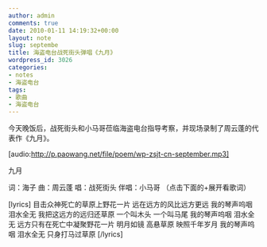 ```yaml
---
author: admin
comments: true
date: 2010-01-11 14:19:32+00:00
layout: note
slug: septembe
title: 海盗电台战死街头弹唱《九月》
wordpress_id: 3026
categories:
- notes
- 海盗电台
tags:
- 歌曲
- 海盗电台
---
```


今天晚饭后，战死街头和小马哥莅临海盗电台指导考察，并现场录制了周云蓬的代表作《九月》。

[audio:http://p.paowang.net/file/poem/wp-zsjt-cn-september.mp3]

九月

词：海子
曲：周云蓬
唱：战死街头
伴唱：小马哥
（点击下面的+展开看歌词）

[lyrics]
目击众神死亡的草原上野花一片
远在远方的风比远方更远
我的琴声呜咽  泪水全无
我把这远方的远归还草原
一个叫木头  一个叫马尾
我的琴声呜咽  泪水全无
远方只有在死亡中凝聚野花一片
明月如镜  高悬草原  映照千年岁月
我的琴声呜咽  泪水全无
只身打马过草原
[/lyrics]
